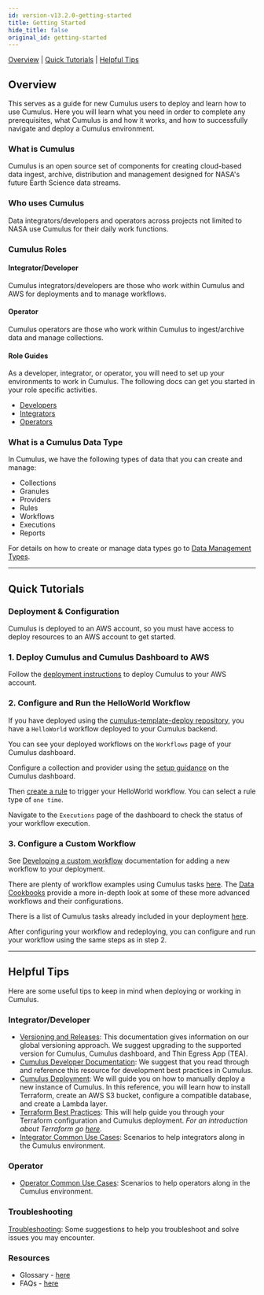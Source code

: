 ```yaml
---
id: version-v13.2.0-getting-started
title: Getting Started
hide_title: false
original_id: getting-started
---
```


[Overview](#overview) | [Quick Tutorials](#quick-tutorials) | [Helpful Tips](#helpful-tips)

## Overview

This serves as a guide for new Cumulus users to deploy and learn how to use Cumulus. Here you will learn what you need in order to complete any prerequisites, what Cumulus is and how it works, and how to successfully navigate and deploy a Cumulus environment.

### What is Cumulus

Cumulus is an open source set of components for creating cloud-based data ingest, archive, distribution and management designed for NASA's future Earth Science data streams.

### Who uses Cumulus

Data integrators/developers and operators across projects not limited to NASA use Cumulus for their daily work functions.

### Cumulus Roles

#### Integrator/Developer

Cumulus integrators/developers are those who work within Cumulus and AWS for deployments and to manage workflows.

#### Operator

Cumulus operators are those who work within Cumulus to ingest/archive data and manage collections.

#### Role Guides

As a developer, integrator, or operator, you will need to set up your environments to work in Cumulus. The following docs can get you started in your role specific activities.

* [Developers](https://github.com/nasa/cumulus)
* [Integrators](integrator-guide/about-int-guide)
* [Operators](operator-docs/about-operator-docs)

### What is a Cumulus Data Type

In Cumulus, we have the following types of data that you can create and manage:

* Collections
* Granules
* Providers
* Rules
* Workflows
* Executions
* Reports

For details on how to create or manage data types go to [Data Management Types](configuration/data-management-types).

---

## Quick Tutorials

### Deployment & Configuration

Cumulus is deployed to an AWS account, so you must have access to deploy resources to an AWS account to get started.

### 1. Deploy Cumulus and Cumulus Dashboard to AWS

Follow the [deployment instructions](deployment/deployment-readme) to deploy Cumulus to your AWS account.

### 2. Configure and Run the HelloWorld Workflow

If you have deployed using the [cumulus-template-deploy repository](https://github.com/nasa/cumulus-template-deploy), you have a `HelloWorld` workflow deployed to your Cumulus backend.

You can see your deployed workflows on the `Workflows` page of your Cumulus dashboard.

Configure a collection and provider using the [setup guidance](data-cookbooks/about-cookbooks#setup) on the Cumulus dashboard.

Then [create a rule](operator-docs/create-rule-in-cumulus) to trigger your HelloWorld workflow. You can select a rule type of `one time`.

Navigate to the `Executions` page of the dashboard to check the status of your workflow execution.

### 3. Configure a Custom Workflow

See [Developing a custom workflow](workflows/developing-a-cumulus-workflow) documentation for adding a new workflow to your deployment.

There are plenty of workflow examples using Cumulus tasks [here](https://github.com/nasa/cumulus/tree/master/example/cumulus-tf). The [Data Cookbooks](data-cookbooks/about-cookbooks) provide a more in-depth look at some of these more advanced workflows and their configurations.

There is a list of Cumulus tasks already included in your deployment [here](tasks).

After configuring your workflow and redeploying, you can configure and run your workflow using the same steps as in step 2.

---

## Helpful Tips

Here are some useful tips to keep in mind when deploying or working in Cumulus.

### Integrator/Developer

* [Versioning and Releases](https://github.com/nasa/cumulus/blob/master/docs/development/release.md): This documentation gives information on our global versioning approach. We suggest upgrading to the supported version for Cumulus, Cumulus dashboard, and Thin Egress App (TEA).
* [Cumulus Developer Documentation](https://github.com/nasa/cumulus#cumulus-framework): We suggest that you read through and reference this resource for development best practices in Cumulus.
* [Cumulus Deployment](deployment/deployment-readme): We will guide you on how to manually deploy a new instance of Cumulus. In this reference, you will learn how to install Terraform, create an AWS S3 bucket, configure a compatible database, and create a Lambda layer.
* [Terraform Best Practices](deployment/terraform-best-practices): This will help guide you through your Terraform configuration and Cumulus deployment. *For an introduction about Terraform go [here](https://www.terraform.io/intro/index.html).*
* [Integrator Common Use Cases](integrator-guide/int-common-use-cases): Scenarios to help integrators along in the Cumulus environment.

### Operator

* [Operator Common Use Cases](operator-docs/ops-common-use-cases): Scenarios to help operators along in the Cumulus environment.

### Troubleshooting

[Troubleshooting](troubleshooting/troubleshooting-readme): Some suggestions to help you troubleshoot and solve issues you may encounter.

### Resources

* Glossary - [here](glossary)
* FAQs - [here](faqs)
